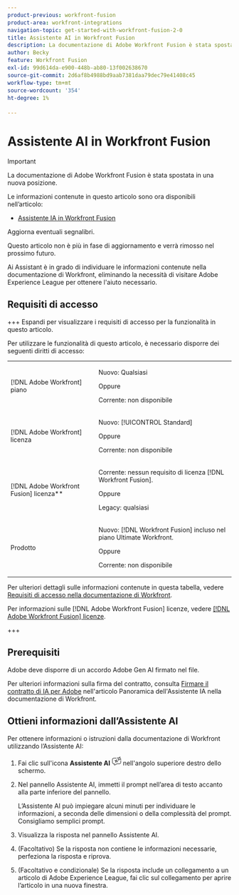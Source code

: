 ```yaml
---
product-previous: workfront-fusion
product-area: workfront-integrations
navigation-topic: get-started-with-workfront-fusion-2-0
title: Assistente AI in Workfront Fusion
description: La documentazione di Adobe Workfront Fusion è stata spostata in una nuova posizione. Questo articolo è stato dichiarato obsoleto, ma contiene un collegamento al nuovo articolo che descrive questa funzionalità.
author: Becky
feature: Workfront Fusion
exl-id: 99d614da-e900-448b-ab80-13f002638670
source-git-commit: 2d6af8b4988bd9aab7381daa79dec79e41408c45
workflow-type: tm+mt
source-wordcount: '354'
ht-degree: 1%

---
```


# Assistente AI in Workfront Fusion

>[!IMPORTANT]
>
>La documentazione di Adobe Workfront Fusion è stata spostata in una nuova posizione.
>
>Le informazioni contenute in questo articolo sono ora disponibili nell’articolo:
>
>* [Assistente IA in Workfront Fusion](https://experienceleague.adobe.com/docs/workfront-fusion/using/manage-scenarios/fusion-ai-assistant.html)
>
>Aggiorna eventuali segnalibri.
>
>Questo articolo non è più in fase di aggiornamento e verrà rimosso nel prossimo futuro.

Ai Assistant è in grado di individuare le informazioni contenute nella documentazione di Workfront, eliminando la necessità di visitare Adobe Experience League per ottenere l&#39;aiuto necessario.

## Requisiti di accesso

+++ Espandi per visualizzare i requisiti di accesso per la funzionalità in questo articolo.

Per utilizzare le funzionalità di questo articolo, è necessario disporre dei seguenti diritti di accesso:

<table style="table-layout:auto">
 <col> 
 <col> 
 <tbody> 
  <tr> 
   <td role="rowheader">[!DNL Adobe Workfront] piano</td>
   <td> <p>Nuovo: Qualsiasi</p> <p>Oppure</p> <p>Corrente: non disponibile</p></td> 
  </tr> 
  <tr data-mc-conditions=""> 
   <td role="rowheader">[!DNL Adobe Workfront] licenza</td> 
   <td> <p>Nuovo: [!UICONTROL Standard]</p><p>Oppure</p><p>Corrente: non disponibile</p> </td> 
  </tr> 
  <tr> 
   <td role="rowheader">[!DNL Adobe Workfront Fusion] licenza**</td> 
   <td>
   <p>Corrente: nessun requisito di licenza [!DNL Workfront Fusion].</p>
   <p>Oppure</p>
   <p>Legacy: qualsiasi </p>
   </td> 
  </tr> 
  <tr> 
   <td role="rowheader">Prodotto</td> 
   <td>
   <p>Nuovo: [!DNL Workfront Fusion] incluso nel piano Ultimate Workfront.</p> <p>Oppure</p>
   <p>Corrente: non disponibile</p>
   </td> 
  </tr>
 </tbody> 
</table>

Per ulteriori dettagli sulle informazioni contenute in questa tabella, vedere [Requisiti di accesso nella documentazione di Workfront](/help/quicksilver/administration-and-setup/add-users/access-levels-and-object-permissions/access-level-requirements-in-documentation.md).

Per informazioni sulle [!DNL Adobe Workfront Fusion] licenze, vedere [[!DNL Adobe Workfront Fusion] licenze](../../workfront-fusion/get-started/license-automation-vs-integration.md).

+++



## Prerequisiti

Adobe deve disporre di un accordo Adobe Gen AI firmato nel file.

Per ulteriori informazioni sulla firma del contratto, consulta [Firmare il contratto di IA per Adobe](/help/quicksilver/workfront-basics/ai-assistant/ai-assistant-overview.md#sign-the-adobe-gen-ai-agreement) nell&#39;articolo Panoramica dell&#39;Assistente IA nella documentazione di Workfront.

## Ottieni informazioni dall’Assistente AI

Per ottenere informazioni o istruzioni dalla documentazione di Workfront utilizzando l’Assistente AI:

1. Fai clic sull&#39;icona **Assistente AI** ![Icona Assistente AI](assets/ai-assistant-icon.png) nell&#39;angolo superiore destro dello schermo.
1. Nel pannello Assistente AI, immetti il prompt nell’area di testo accanto alla parte inferiore del pannello.

   L’Assistente AI può impiegare alcuni minuti per individuare le informazioni, a seconda delle dimensioni o della complessità del prompt. Consigliamo semplici prompt.

1. Visualizza la risposta nel pannello Assistente AI.
1. (Facoltativo) Se la risposta non contiene le informazioni necessarie, perfeziona la risposta e riprova.
1. (Facoltativo e condizionale) Se la risposta include un collegamento a un articolo di Adobe Experience League, fai clic sul collegamento per aprire l’articolo in una nuova finestra.
